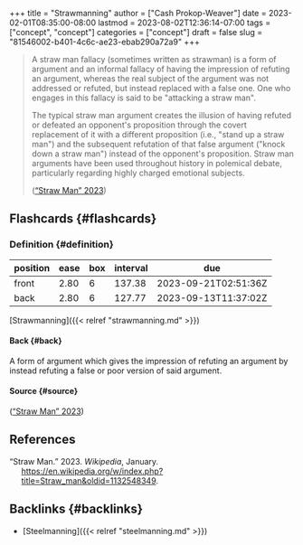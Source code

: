 +++
title = "Strawmanning"
author = ["Cash Prokop-Weaver"]
date = 2023-02-01T08:35:00-08:00
lastmod = 2023-08-02T12:36:14-07:00
tags = ["concept", "concept"]
categories = ["concept"]
draft = false
slug = "81546002-b401-4c6c-ae23-ebab290a72a9"
+++

> A straw man fallacy (sometimes written as strawman) is a form of argument and an informal fallacy of having the impression of refuting an argument, whereas the real subject of the argument was not addressed or refuted, but instead replaced with a false one. One who engages in this fallacy is said to be "attacking a straw man".
>
> The typical straw man argument creates the illusion of having refuted or defeated an opponent's proposition through the covert replacement of it with a different proposition (i.e., "stand up a straw man") and the subsequent refutation of that false argument ("knock down a straw man") instead of the opponent's proposition. Straw man arguments have been used throughout history in polemical debate, particularly regarding highly charged emotional subjects.
>
> (<a href="#citeproc_bib_item_1">“Straw Man” 2023</a>)


## Flashcards {#flashcards}


### Definition {#definition}

| position | ease | box | interval | due                  |
|----------|------|-----|----------|----------------------|
| front    | 2.80 | 6   | 137.38   | 2023-09-21T02:51:36Z |
| back     | 2.80 | 6   | 127.77   | 2023-09-13T11:37:02Z |

[Strawmanning]({{< relref "strawmanning.md" >}})


#### Back {#back}

A form of argument which gives the impression of refuting an argument by instead refuting a false or poor version of said argument.


#### Source {#source}

(<a href="#citeproc_bib_item_1">“Straw Man” 2023</a>)

## References

<style>.csl-entry{text-indent: -1.5em; margin-left: 1.5em;}</style><div class="csl-bib-body">
  <div class="csl-entry"><a id="citeproc_bib_item_1"></a>“Straw Man.” 2023. <i>Wikipedia</i>, January. <a href="https://en.wikipedia.org/w/index.php?title=Straw_man&oldid=1132548349">https://en.wikipedia.org/w/index.php?title=Straw_man&#38;oldid=1132548349</a>.</div>
</div>


## Backlinks {#backlinks}

-   [Steelmanning]({{< relref "steelmanning.md" >}})
